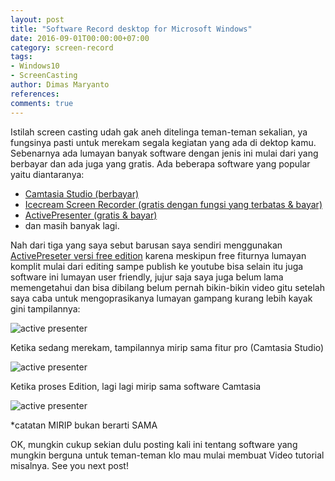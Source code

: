 ```yaml
---
layout: post
title: "Software Record desktop for Microsoft Windows"
date: 2016-09-01T00:00:00+07:00
category: screen-record
tags: 
- Windows10
- ScreenCasting
author: Dimas Maryanto
references:
comments: true
---
```


Istilah screen casting udah gak aneh ditelinga teman-teman sekalian, ya fungsinya pasti untuk merekam segala kegiatan yang ada di dektop kamu. Sebenarnya ada lumayan banyak software dengan jenis ini mulai dari yang berbayar dan ada juga yang gratis. Ada beberapa software yang popular yaitu diantaranya:

<!--more-->

* [Camtasia Studio (berbayar)](https://www.techsmith.com/camtasia.html)
* [Icecream Screen Recorder (gratis dengan fungsi yang terbatas & bayar)](http://icecreamapps.com/Screen-Recorder/)
* [ActivePresenter (gratis & bayar)](http://atomisystems.com/activepresenter/)
* dan masih banyak lagi.

Nah dari tiga yang saya sebut barusan saya sendiri menggunakan [ActivePreseter versi free edition](http://atomisystems.com/activepresenter/free-edition/) karena meskipun free fiturnya lumayan komplit mulai dari editing sampe publish ke youtube bisa selain itu juga software ini lumayan user friendly, jujur saja saya juga belum lama memengetahui dan bisa dibilang belum pernah bikin-bikin video gitu setelah saya caba untuk mengoprasikanya lumayan gampang kurang lebih kayak gini tampilannya:

![active presenter]({{site.baseurl}}/assets/img/posts/windows-activepresenter/activepresenter-1.png)

Ketika sedang merekam, tampilannya mirip sama fitur pro (Camtasia Studio)

![active presenter]({{site.baseurl}}/assets/img/posts/windows-activepresenter/activepresenter-2.png)

Ketika proses Edition, lagi lagi mirip sama software Camtasia

![active presenter]({{site.baseurl}}/assets/img/posts/windows-activepresenter/activepresenter-3.png)

*catatan MIRIP bukan berarti SAMA

OK, mungkin cukup sekian dulu posting kali ini tentang software yang mungkin berguna untuk teman-teman klo mau mulai membuat Video tutorial misalnya. See you next post!